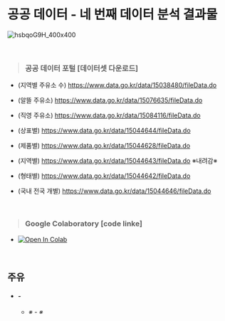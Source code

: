 # 공공 데이터 - 네 번째 데이터 분석 결과물 #

![hsbqoG9H_400x400](https://user-images.githubusercontent.com/89716505/131286775-cdcbd193-d24e-4811-8354-208a6b25319c.jpg)

<br/>

> ### 공공 데이터 포털 [데이터셋 다운로드] ###
  - (지역별 주유소 수) https://www.data.go.kr/data/15038480/fileData.do
  - (알뜰 주유소) https://www.data.go.kr/data/15076635/fileData.do
  - (직영 주유소) https://www.data.go.kr/data/15084116/fileData.do  

  - (상표별) https://www.data.go.kr/data/15044644/fileData.do
  - (제품별) https://www.data.go.kr/data/15044628/fileData.do
  - (지역별) https://www.data.go.kr/data/15044643/fileData.do ※내려감※
  - (형태별) https://www.data.go.kr/data/15044642/fileData.do
  - (국내 전국 개별) https://www.data.go.kr/data/15044646/fileData.do

<br/>

> ### Google Colaboratory [code linke] ###  
  - [![Open In Colab](https://colab.research.google.com/assets/colab-badge.svg)]()

<br/>

## 주유 ##
* #### *-* ####
  * ###### ※ - ※ ######
